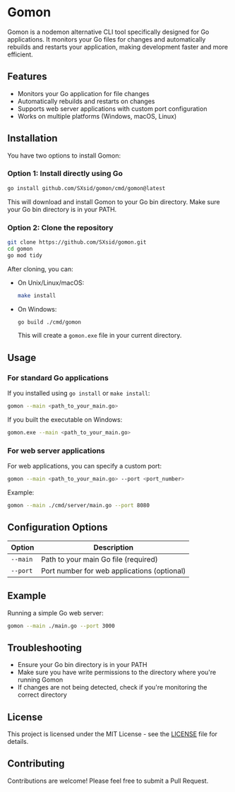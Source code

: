 # Gomon

Gomon is a nodemon alternative CLI tool specifically designed for Go applications. It monitors your Go files for changes and automatically rebuilds and restarts your application, making development faster and more efficient.


## Features

- Monitors your Go application for file changes
- Automatically rebuilds and restarts on changes
- Supports web server applications with custom port configuration
- Works on multiple platforms (Windows, macOS, Linux)

## Installation

You have two options to install Gomon:

### Option 1: Install directly using Go

```bash
go install github.com/SXsid/gomon/cmd/gomon@latest
```

This will download and install Gomon to your Go bin directory. Make sure your Go bin directory is in your PATH.

### Option 2: Clone the repository

```bash
git clone https://github.com/SXsid/gomon.git
cd gomon
go mod tidy
```

After cloning, you can:

- On Unix/Linux/macOS:
  ```bash
  make install
  ```

- On Windows:
  ```bash
  go build ./cmd/gomon
  ```
  This will create a `gomon.exe` file in your current directory.

## Usage

### For standard Go applications

If you installed using `go install` or `make install`:

```bash
gomon --main <path_to_your_main.go>
```

If you built the executable on Windows:

```bash
gomon.exe --main <path_to_your_main.go>
```

### For web server applications

For web applications, you can specify a custom port:

```bash
gomon --main <path_to_your_main.go> --port <port_number>
```

Example:

```bash
gomon --main ./cmd/server/main.go --port 8080
```

## Configuration Options

| Option | Description |
|--------|-------------|
| `--main` | Path to your main Go file (required) |
| `--port` | Port number for web applications (optional) |

## Example

Running a simple Go web server:

```bash
gomon --main ./main.go --port 3000
```

## Troubleshooting

- Ensure your Go bin directory is in your PATH
- Make sure you have write permissions to the directory where you're running Gomon
- If changes are not being detected, check if you're monitoring the correct directory

## License

This project is licensed under the MIT License - see the [LICENSE](LICENSE) file for details.

## Contributing

Contributions are welcome! Please feel free to submit a Pull Request.